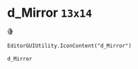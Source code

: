 # d_Mirror `13x14`
<img src="/img/d_Mirror.png" width=13 height=14>

``` CSharp
EditorGUIUtility.IconContent("d_Mirror")
```
```
d_Mirror
```

